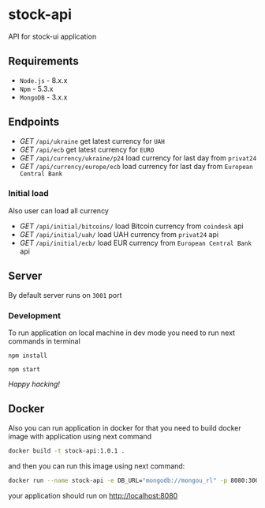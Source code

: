 # stock-api

API for stock-ui application

## Requirements

* `Node.js` - 8.x.x
* `Npm` - 5.3.x
* `MongoDB` - 3.x.x

## Endpoints

* *GET* `/api/ukraine` get latest currency for `UAH`
* *GET* `/api/ecb` get latest currency for `EURO`
* *GET* `/api/currency/ukraine/p24` load currency for last day from `privat24`
* *GET* `/api/currency/europe/ecb` load currency for last day from `European Central Bank`

### Initial load

Also user can load all currency

* *GET* `/api/initial/bitcoins/` load Bitcoin currency from `coindesk` api
* *GET* `/api/initial/uah/` load UAH currency from `privat24` api
* *GET* `/api/initial/ecb/` load EUR currency from `European Central Bank` api

## Server

By default server runs on `3001` port

### Development

To run application on local machine in dev mode you need to run next commands in terminal

`npm install`

`npm start`

*Happy hacking!* 

## Docker

Also you can run application in docker for that you need to build docker image with application using next command

```bash
docker build -t stock-api:1.0.1 .
``` 

and then you can run this image using next command:

```bash
docker run --name stock-api -e DB_URL="mongodb://mongou_rl" -p 8080:3001 stock-api:1.0.1
```

your application should run on [http://localhost:8080](http://localhost:8080)